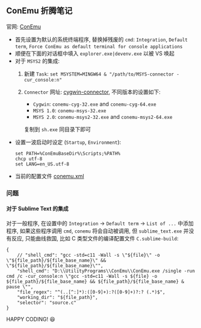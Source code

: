 ## ConEmu 折腾笔记

官网: [ConEmu][conemu]

- 首先设置为默认的系统终端程序, 替换掉残废的 `cmd`: `Integration`,
  `Default term`, `Force ConEmu as default terminal for console applications`
- 顺便在下面的对话框中填入 `explorer.exe|devenv.exe` 以被 VS 唤起
- 对于 `MSYS2` 的集成:
  1. 新建 `Task`: `set MSYSTEM=MINGW64 & "/path/to/MSYS-connector -cur_console:n"`
  1. `Connector` 网址: [cygwin-connector][connector], 不同版本的设置如下:
     - `Cygwin`:   `conemu-cyg-32.exe` and `conemu-cyg-64.exe`
     - `MSYS 1.0`: `conemu-msys-32.exe`
     - `MSYS 2.0`: `conemu-msys2-32.exe` and `conemu-msys2-64.exe`

     复制到 `sh.exe` 同目录下即可
- 设置一波启动时设定 (`Startup`, `Environment`):
  ```
  set PATH=%ConEmuBaseDir%\Scripts;%PATH%
  chcp utf-8
  set LANG=en_US.utf-8
  ```
- 当前的配置文件 [conemu.xml](../src/conemu.xml)

### 问题

#### 对于 Sublime Text 的集成

对于一般程序, 在设置中的 `Integration` -> `Default term` -> `List of ...`
中添加程序, 如果这些程序调用 `cmd`, `conemu` 将会自动被调用, 但 `sublime_text.exe`
并没有反应, 只能曲线救国, 比如 C 类型文件的编译配置文件 `C.sublime-build`:

```
{
    // "shell_cmd": "gcc -std=c11 -Wall -s \"${file}\" -o \"${file_path}/${file_base_name}\" && \"${file_path}/${file_base_name}\"",
    "shell_cmd": "D:\\UtilityPrograms\\ConEmu\\ConEmu.exe /single -run cmd /c -cur_console:n \"gcc -std=c11 -Wall -s ${file} -o ${file_path}/${file_base_name} && ${file_path}/${file_base_name} & pause \"",
    "file_regex": "^(..[^:]*):([0-9]+):?([0-9]+)?:? (.*)$",
    "working_dir": "${file_path}",
    "selector": "source.c"
}
```

HAPPY CODING! :satisfied:

[conemu]: https://conemu.github.io
[connector]: https://github.com/Maximus5/cygwin-connector
